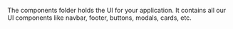 The components folder holds the UI for your application. It contains all our UI components like navbar, footer, buttons, modals, cards, etc.